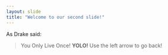 ```yaml
---
layout: slide
title: "Welcome to our second slide!"
---
```

As Drake said:
>You Only Live Once! **YOLO!**
Use the left arrow to go back!
